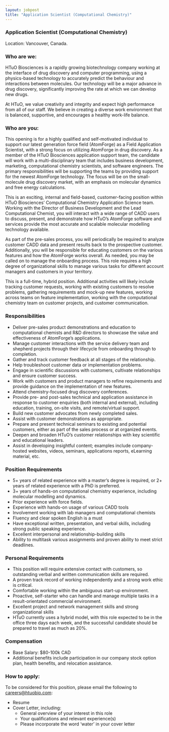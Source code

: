 ```yaml
---
layout: jobpost
title: "Application Scientist (Computational Chemistry)"
---
```


### Application Scientist (Computational Chemistry)

Location: Vancouver, Canada.

### Who are we:
HTuO Biosciences is a rapidly growing biotechnology company working at the interface of drug discovery and computer programming, using a physics-based technology to accurately predict the behaviour and interactions between molecules. Our technology will be a major advance in drug discovery, significantly improving the rate at which we can develop new drugs.

At HTuO, we value creativity and integrity and expect high performance from all of our staff. We believe in creating a diverse work environment that is balanced, supportive, and encourages a healthy work-life balance.

### Who are you: 
This opening is for a highly qualified and self-motivated individual to support our latest generation force field (AtomForge) as a Field Application Scientist, with a strong focus on utilizing AtomForge in drug discovery. As a member of the HTuO Biosciences application support team, the candidate will work with a multi-disciplinary team that includes business development, marketing, computational chemistry scientists, and software engineers. The primary responsibilities will be supporting the teams by providing support for the newest AtomForge technology. The focus will be on the small-molecule drug discovery market, with an emphasis on molecular dynamics and free energy calculations.

This is an exciting, internal and field-based, customer-facing position within HTuO Biosciences’ Computational Chemistry Application Science team. Working with the Director of Business Development and the Lead Computational Chemist, you will interact with a wide range of CADD users to discuss, present, and demonstrate how HTuO’s AtomForge software and services provide the most accurate and scalable molecular modelling technology available. 

As part of the pre-sales process, you will periodically be required to analyze customer CADD data and present results back to the prospective customer. Additionally, you will be responsible for educating customers on the various features and how the AtomForge works overall. As needed, you may be called on to manage the onboarding process. This role requires a high degree of organizational skills to manage various tasks for different account managers and customers in your territory. 

This is a full-time, hybrid position. Additional activities will likely include tracking customer requests, working with existing customers to resolve problems, gathering requirements and mock-up new features, working across teams on feature implementation, working with the computational chemistry team on customer projects, and customer communication.

### Responsibilities

* Deliver pre-sales product demonstrations and education to computational chemists and R&D directors to showcase the value and effectiveness of AtomForge’s applications.
* Manage customer interactions with the service delivery team and shepherd projects through their lifecycle from onboarding through to completion.
* Gather and track customer feedback at all stages of the relationship.
* Help troubleshoot customer data or implementation problems.
* Engage in scientific discussions with customers, cultivate relationships and ensure customer success.
* Work with customers and product managers to refine requirements and provide guidance on the implementation of new features.
* Attend chemistry-focused drug discovery conferences. 
* Provide pre- and post-sales technical and application assistance in response to customer enquiries (both internal and external), including education, training, on-site visits, and remote/virtual support.
* Build new customer advocates from newly completed sales.
* Assist with customer demonstrations as appropriate.
* Prepare and present technical seminars to existing and potential customers, either as part of the sales process or at organized events.
* Deepen and broaden HTuO’s customer relationships with key scientific and educational leaders.
* Assist in developing insightful content; examples include company-hosted websites, videos, seminars, applications reports, eLearning material, etc.

### Position Requirements

* 5+ years of related experience with a master’s degree is required, or 2+ years of related experience with a PhD is preferred.
* 3+ years of hands-on computational chemistry experience, including molecular modelling and dynamics.
* Prior experience with force fields.
* Experience with hands-on usage of various CADD tools
* Involvement working with lab managers and computational chemists
* Fluency and clear spoken English is a must
* Have exceptional written, presentation, and verbal skills, including strong public speaking experience.
* Excellent interpersonal and relationship-building skills
* Ability to multitask various assignments and proven ability to meet strict deadlines.

### Personal Requirements

* This position will require extensive contact with customers, so outstanding verbal and written communication skills are required.
* A proven track record of working independently and a strong work ethic is critical.
* Comfortable working within the ambiguous start-up environment.
* Proactive, self-starter who can handle and manage multiple tasks in a result-orientated commercial environment.
* Excellent project and network management skills and strong organizational skills
* HTuO currently uses a hybrid model, with this role expected to be in the office three days each week, and the successful candidate should be prepared to travel as much as 20%.  

### Compensation
* Base Salary:  $80-100k CAD
* Additional benefits include participation in our company stock option plan, health benefits, and relocation assistance.

### How to apply:

To be considered for this position, please email the following to [careers@htuobio.com](mailto:careers@htuobio.com):
* Resume
* Cover Letter, including:
  * General overview of your interest in this role
  * Your qualifications and relevant experience(s)
  * Please incorporate the word ‘water’ in your cover letter